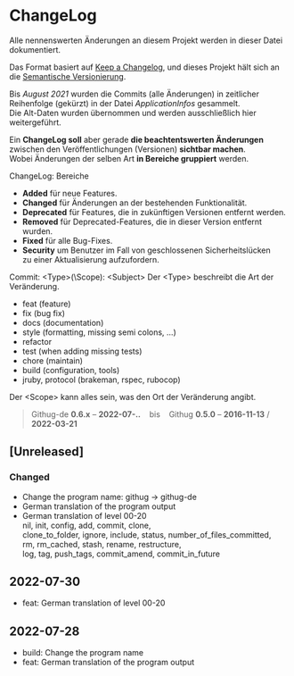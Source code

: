 # ChangeLog
Alle nennenswerten Änderungen an diesem Projekt werden in dieser Datei dokumentiert.

Das Format basiert auf [Keep a Changelog](https://keepachangelog.com/en/1.0.0/),
und dieses Projekt hält sich an die [Semantische Versionierung](https://semver.org/spec/v2.0.0.html).

Bis _August 2021_ wurden die Commits (alle Änderungen) in zeitlicher
Reihenfolge (gekürzt) in der Datei _ApplicationInfos_ gesammelt.  
Die Alt-Daten wurden übernommen und werden ausschließlich hier weitergeführt.

Ein **ChangeLog soll** aber gerade **die beachtentswerten Änderungen** zwischen
den Veröffentlichungen (Versionen) **sichtbar machen**.&nbsp;  
Wobei Änderungen der selben Art **in Bereiche gruppiert** werden.

ChangeLog: Bereiche
- **Added** für neue Features.
- **Changed** für Änderungen an der bestehenden Funktionalität.
- **Deprecated** für Features, die in zukünftigen Versionen entfernt werden.
- **Removed** für Deprecated-Features, die in dieser Version entfernt wurden.
- **Fixed** für alle Bug-Fixes.
- **Security** um Benutzer im Fall von geschlossenen Sicherheitslücken  
  zu einer Aktualisierung aufzufordern.

Commit: \<Type>(\Scope): \<Subject>
Der \<Type> beschreibt die Art der Veränderung.
- feat (feature)
- fix (bug fix)
- docs (documentation)
- style (formatting, missing semi colons, …)
- refactor
- test (when adding missing tests)
- chore (maintain)
- build (configuration, tools)
- jruby, protocol (brakeman, rspec, rubocop)

Der \<Scope> kann alles sein, was den Ort der Veränderung angibt.

> Githug-de **0.6.x** &ndash; **2022-07-..** &nbsp;&nbsp; bis &nbsp;&nbsp;
  Githug **0.5.0** &ndash; **2016-11-13** / **2022-03-21**


## [Unreleased]

### Changed
- Change the program name: githug -> githug-de
- German translation of the program output
- German translation of level 00-20  
  nil, init, config, add, commit, clone,  
  clone_to_folder, ignore, include, status, number_of_files_committed,  
  rm, rm_cached, stash, rename, restructure,  
  log, tag, push_tags, commit_amend, commit_in_future

## 2022-07-30
- feat: German translation of level 00-20

## 2022-07-28
- build: Change the program name
- feat: German translation of the program output
